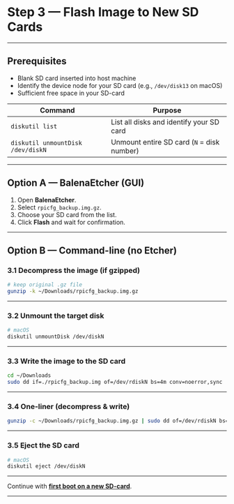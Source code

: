 
# Step 3 — Flash Image to New SD Cards

---

## Prerequisites

* Blank SD card inserted into host machine
* Identify the device node for your SD card (e.g., `/dev/disk13` on macOS)
* Sufficient free space in your SD-card

| Command                           | Purpose                                    |
| --------------------------------- | ------------------------------------------ |
| `diskutil list`                   | List all disks and identify your SD card   |
| `diskutil unmountDisk /dev/diskN` | Unmount entire SD card (`N` = disk number) |

---

## Option A — BalenaEtcher (GUI)

1. Open **BalenaEtcher**.
2. Select `rpicfg_backup.img.gz`.
3. Choose your SD card from the list.
4. Click **Flash** and wait for confirmation.

---

## Option B — Command-line (no Etcher)

### 3.1 Decompress the image (if gzipped)

```bash
# keep original .gz file
gunzip -k ~/Downloads/rpicfg_backup.img.gz
```

---

### 3.2 Unmount the target disk

```bash
# macOS
diskutil unmountDisk /dev/diskN
```

---

### 3.3 Write the image to the SD card

```bash
cd ~/Downloads
sudo dd if=./rpicfg_backup.img of=/dev/rdiskN bs=4m conv=noerror,sync
```

---

### 3.4 One-liner (decompress & write)

```bash
gunzip -c ~/Downloads/rpicfg_backup.img.gz | sudo dd of=/dev/rdiskN bs=4m conv=noerror,sync
```

---

### 3.5 Eject the SD card

```bash
# macOS
diskutil eject /dev/diskN
```

---

Continue with **[first boot on a new SD-card](first_boot_image.md)**.

---

